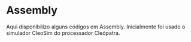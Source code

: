 # Assembly
Aqui disponibilizo alguns códigos em Assembly. Inicialmente foi usado o simulador CleoSim do processador Cleópatra.
